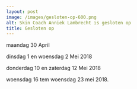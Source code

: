 ```yaml
---
layout: post
image: /images/gesloten-op-600.png
alt: Skin Coach Anniek Lambrecht is gesloten op
title: Gesloten op
---
```


maandag 30 April

dinsdag 1 en woensdag 2 Mei 2018

donderdag 10 en zaterdag 12 Mei 2018

woensdag 16 tem woensdag 23 mei 2018.
